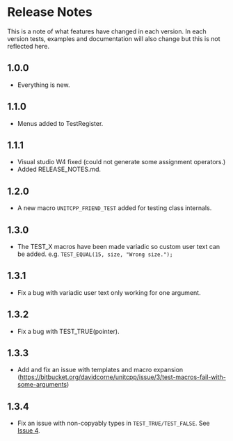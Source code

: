 # Release Notes #

This is a note of what features have changed in each version. In each version tests, examples and documentation will also change but this is not reflected here.

## 1.0.0 ##

- Everything is new.

## 1.1.0 ##

- Menus added to TestRegister.

## 1.1.1 ##

- Visual studio W4 fixed (could not generate some assignment operators.)
- Added RELEASE_NOTES.md.

## 1.2.0 ##

- A new macro `UNITCPP_FRIEND_TEST` added for testing class internals.

## 1.3.0 ##

- The TEST_X macros have been made variadic so custom user text can be added. e.g. `TEST_EQUAL(15, size, "Wrong size.");`

## 1.3.1 ##

- Fix a bug with variadic user text only working for one argument.

## 1.3.2 ##

- Fix a bug with TEST_TRUE(pointer).

## 1.3.3 ##

- Add and fix an issue with templates and macro expansion (https://bitbucket.org/davidcorne/unitcpp/issue/3/test-macros-fail-with-some-arguments)

## 1.3.4 ##

- Fix an issue with non-copyably types in `TEST_TRUE/TEST_FALSE`. See [Issue 4](https://bitbucket.org/davidcorne/unitcpp/issue/4/allow-test_true-test_false-to-work-with).
